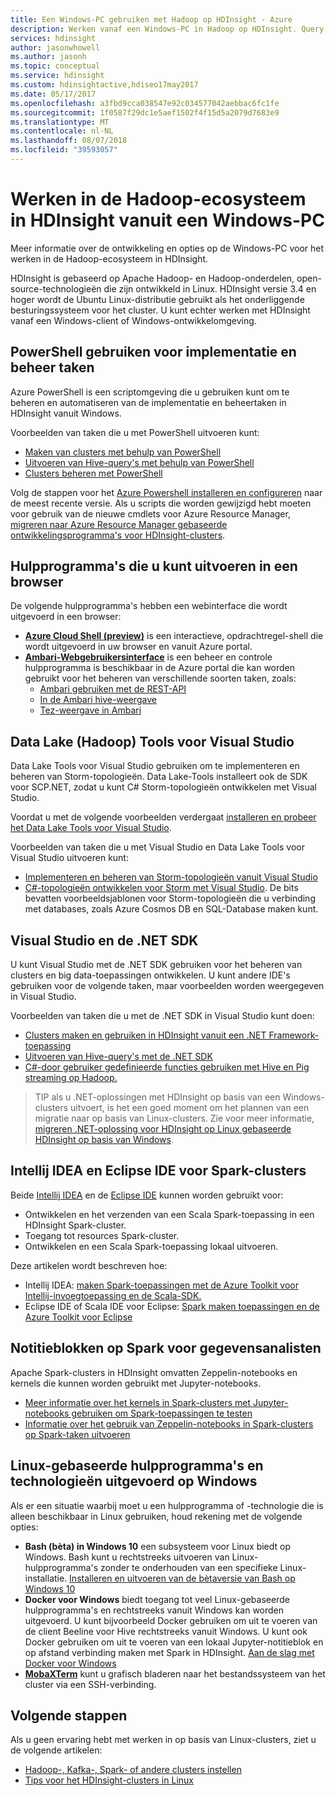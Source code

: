 ```yaml
---
title: Een Windows-PC gebruiken met Hadoop op HDInsight - Azure
description: Werken vanaf een Windows-PC in Hadoop op HDInsight. Query-clusters met PowerShell, Visual Studio en Linux-hulpprogramma's en beheren. Ontwikkeling van big data-oplossingen met .NET.
services: hdinsight
author: jasonwhowell
ms.author: jasonh
ms.topic: conceptual
ms.service: hdinsight
ms.custom: hdinsightactive,hdiseo17may2017
ms.date: 05/17/2017
ms.openlocfilehash: a3fbd9cca038547e92c034577042aebbac6fc1fe
ms.sourcegitcommit: 1f0587f29dc1e5aef1502f4f15d5a2079d7683e9
ms.translationtype: MT
ms.contentlocale: nl-NL
ms.lasthandoff: 08/07/2018
ms.locfileid: "39593057"
---
```

# <a name="work-in-the-hadoop-ecosystem-on-hdinsight-from-a-windows-pc"></a>Werken in de Hadoop-ecosysteem in HDInsight vanuit een Windows-PC

Meer informatie over de ontwikkeling en opties op de Windows-PC voor het werken in de Hadoop-ecosysteem in HDInsight. 

HDInsight is gebaseerd op Apache Hadoop- en Hadoop-onderdelen, open-source-technologieën die zijn ontwikkeld in Linux. HDInsight versie 3.4 en hoger wordt de Ubuntu Linux-distributie gebruikt als het onderliggende besturingssysteem voor het cluster. U kunt echter werken met HDInsight vanaf een Windows-client of Windows-ontwikkelomgeving.

## <a name="use-powershell-for-deployment-and-management-tasks"></a>PowerShell gebruiken voor implementatie en beheer taken
Azure PowerShell is een scriptomgeving die u gebruiken kunt om te beheren en automatiseren van de implementatie en beheertaken in HDInsight vanuit Windows.

Voorbeelden van taken die u met PowerShell uitvoeren kunt:

* [Maken van clusters met behulp van PowerShell](hdinsight-hadoop-create-linux-clusters-azure-powershell.md)
* [Uitvoeren van Hive-query's met behulp van PowerShell](hadoop/apache-hadoop-use-hive-powershell.md)
* [Clusters beheren met PowerShell](hdinsight-administer-use-powershell.md)

Volg de stappen voor het [Azure Powershell installeren en configureren](https://docs.microsoft.com/powershell/azure/install-azurerm-ps) naar de meest recente versie. Als u scripts die worden gewijzigd hebt moeten voor gebruik van de nieuwe cmdlets voor Azure Resource Manager, [migreren naar Azure Resource Manager gebaseerde ontwikkelingsprogramma's voor HDInsight-clusters](hdinsight-hadoop-development-using-azure-resource-manager.md).

## <a name="utilities-you-can-run-in-a-browser"></a>Hulpprogramma's die u kunt uitvoeren in een browser
De volgende hulpprogramma's hebben een webinterface die wordt uitgevoerd in een browser:
* **[Azure Cloud Shell (preview)](https://docs.microsoft.com/azure/cloud-shell/quickstart)**  is een interactieve, opdrachtregel-shell die wordt uitgevoerd in uw browser en vanuit Azure portal.
* **[Ambari-Webgebruikersinterface](hdinsight-hadoop-manage-ambari.md)**  is een beheer en controle hulpprogramma is beschikbaar in de Azure portal die kan worden gebruikt voor het beheren van verschillende soorten taken, zoals:
    * [Ambari gebruiken met de REST-API](hdinsight-hadoop-manage-ambari-rest-api.md)
    * [In de Ambari hive-weergave](hadoop/apache-hadoop-use-hive-ambari-view.md)
    * [Tez-weergave in Ambari](hdinsight-debug-ambari-tez-view.md)

## <a name="data-lake-hadoop-tools-for-visual-studio"></a>Data Lake (Hadoop) Tools voor Visual Studio
Data Lake Tools voor Visual Studio gebruiken om te implementeren en beheren van Storm-topologieën. Data Lake-Tools installeert ook de SDK voor SCP.NET, zodat u kunt C# Storm-topologieën ontwikkelen met Visual Studio.

Voordat u met de volgende voorbeelden verdergaat [installeren en probeer het Data Lake Tools voor Visual Studio](hadoop/apache-hadoop-visual-studio-tools-get-started.md). 

Voorbeelden van taken die u met Visual Studio en Data Lake Tools voor Visual Studio uitvoeren kunt:
* [Implementeren en beheren van Storm-topologieën vanuit Visual Studio](storm/apache-storm-deploy-monitor-topology-linux.md)
* [C#-topologieën ontwikkelen voor Storm met Visual Studio](storm/apache-storm-develop-csharp-visual-studio-topology.md). De bits bevatten voorbeeldsjablonen voor Storm-topologieën die u verbinding met databases, zoals Azure Cosmos DB en SQL-Database maken kunt.

## <a name="visual-studio-and-the-net-sdk"></a>Visual Studio en de .NET SDK 

U kunt Visual Studio met de .NET SDK gebruiken voor het beheren van clusters en big data-toepassingen ontwikkelen. U kunt andere IDE's gebruiken voor de volgende taken, maar voorbeelden worden weergegeven in Visual Studio.

Voorbeelden van taken die u met de .NET SDK in Visual Studio kunt doen:
* [Clusters maken en gebruiken in HDInsight vanuit een .NET Framework-toepassing](hdinsight-hadoop-create-linux-clusters-dotnet-sdk.md)
* [Uitvoeren van Hive-query's met de .NET SDK](hadoop/apache-hadoop-use-hive-dotnet-sdk.md)
* [C#-door gebruiker gedefinieerde functies gebruiken met Hive en Pig streaming op Hadoop.](hadoop/apache-hadoop-hive-pig-udf-dotnet-csharp.md)

> TIP als u .NET-oplossingen met HDInsight op basis van een Windows-clusters uitvoert, is het een goed moment om het plannen van een migratie naar op basis van Linux-clusters. Zie voor meer informatie, [migreren .NET-oplossing voor HDInsight op Linux gebaseerde HDInsight op basis van Windows](hdinsight-hadoop-migrate-dotnet-to-linux.md).

## <a name="intellij-idea-and-eclipse-ide-for-spark-clusters"></a>Intellij IDEA en Eclipse IDE voor Spark-clusters
Beide [Intellij IDEA](https://www.jetbrains.com/idea/download) en de [Eclipse IDE](https://www.eclipse.org/downloads/) kunnen worden gebruikt voor:
* Ontwikkelen en het verzenden van een Scala Spark-toepassing in een HDInsight Spark-cluster.
* Toegang tot resources Spark-cluster.
* Ontwikkelen en een Scala Spark-toepassing lokaal uitvoeren.

Deze artikelen wordt beschreven hoe: 
* Intellij IDEA: [maken Spark-toepassingen met de Azure Toolkit voor Intellij-invoegtoepassing en de Scala-SDK.](spark/apache-spark-intellij-tool-plugin.md)
* Eclipse IDE of Scala IDE voor Eclipse: [Spark maken toepassingen en de Azure Toolkit voor Eclipse](spark/apache-spark-eclipse-tool-plugin.md) 


## <a name="notebooks-on-spark-for-data-scientists"></a>Notitieblokken op Spark voor gegevensanalisten 
Apache Spark-clusters in HDInsight omvatten Zeppelin-notebooks en kernels die kunnen worden gebruikt met Jupyter-notebooks. 

* [Meer informatie over het kernels in Spark-clusters met Jupyter-notebooks gebruiken om Spark-toepassingen te testen](spark/apache-spark-zeppelin-notebook.md)
* [Informatie over het gebruik van Zeppelin-notebooks in Spark-clusters op Spark-taken uitvoeren](spark/apache-spark-jupyter-notebook-kernels.md) 


## <a name="run-linux-based-tools-and-technologies-on-windows"></a>Linux-gebaseerde hulpprogramma's en technologieën uitgevoerd op Windows

Als er een situatie waarbij moet u een hulpprogramma of -technologie die is alleen beschikbaar in Linux gebruiken, houd rekening met de volgende opties:

* **Bash (bèta) in Windows 10** een subsysteem voor Linux biedt op Windows. Bash kunt u rechtstreeks uitvoeren van Linux-hulpprogramma's zonder te onderhouden van een specifieke Linux-installatie. [Installeren en uitvoeren van de bètaversie van Bash op Windows 10](https://msdn.microsoft.com/commandline/wsl/install_guide)
* **Docker voor Windows** biedt toegang tot veel Linux-gebaseerde hulpprogramma's en rechtstreeks vanuit Windows kan worden uitgevoerd. U kunt bijvoorbeeld Docker gebruiken om uit te voeren van de client Beeline voor Hive rechtstreeks vanuit Windows. U kunt ook Docker gebruiken om uit te voeren van een lokaal Jupyter-notitieblok en op afstand verbinding maken met Spark in HDInsight. [Aan de slag met Docker voor Windows](https://docs.docker.com/docker-for-windows/)
* **[MobaXTerm](http://mobaxterm.mobatek.net/)**  kunt u grafisch bladeren naar het bestandssysteem van het cluster via een SSH-verbinding.

## <a name="next-steps"></a>Volgende stappen
Als u geen ervaring hebt met werken in op basis van Linux-clusters, ziet u de volgende artikelen:
* [Hadoop-, Kafka-, Spark- of andere clusters instellen](hdinsight-hadoop-provision-linux-clusters.md)
* [Tips voor het HDInsight-clusters in Linux](hdinsight-hadoop-linux-information.md)
